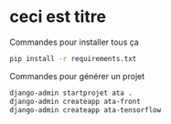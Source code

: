# ceci est titre

Commandes pour installer tous ça

```sh
pip install -r requirements.txt
```

Commandes pour générer un projet

```sh
django-admin startprojet ata .
django-admin createapp ata-front
django-admin createapp ata-tensorflow
```
